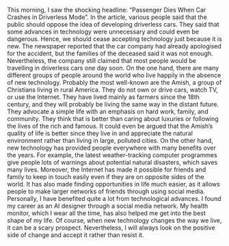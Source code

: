 This morning, I saw the shocking headline: “Passenger Dies When Car Crashes in Driverless Mode”. In the article, various people said that the public should oppose the idea of developing driverless cars. They said that some advances in technology were unnecessary and could even be dangerous. Hence, we should cease accepting technology just because it is new. The newspaper reported that the car company had already apologised for the accident, but the families of the deceased said it was not enough. Nevertheless, the company still claimed that most people would be travelling in driverless cars one day soon.
On the one hand, there are many different groups of people around the world who live happily in the absence of new technology. Probably the most well-known are the Amish, a group of Christians living in rural America. They do not own or drive cars, watch TV, or use the Internet. They have lived mainly as farmers since the 18th century, and they will probably be living the same way in the distant future. They advocate a simple life with an emphasis on hard work, family, and community. They think that is better than caring about luxuries or following the lives of the rich and famous. It could even be argued that the Amish’s quality of life is better since they live in and appreciate the natural environment rather than living in large, polluted cities.
On the other hand, new technology has provided people everywhere with many benefits over the years. For example, the latest weather-tracking computer programmes give people lots of warnings about potential natural disasters, which saves many lives. Moreover, the Internet has made it possible for friends and family to keep in touch easily even if they are on opposite sides of the world. It has also made finding opportunities in life much easier, as it allows people to make larger networks of friends through using social media.
Personally, I have benefited quite a lot from technological advances. I found my career as an AI designer through a social media network. My health monitor, which I wear all the time, has also helped me get into the best shape of my life. Of course, when new technology changes the way we live, it can be a scary prospect. Nevertheless, I will always look on the positive side of change and accept it rather than resist it.